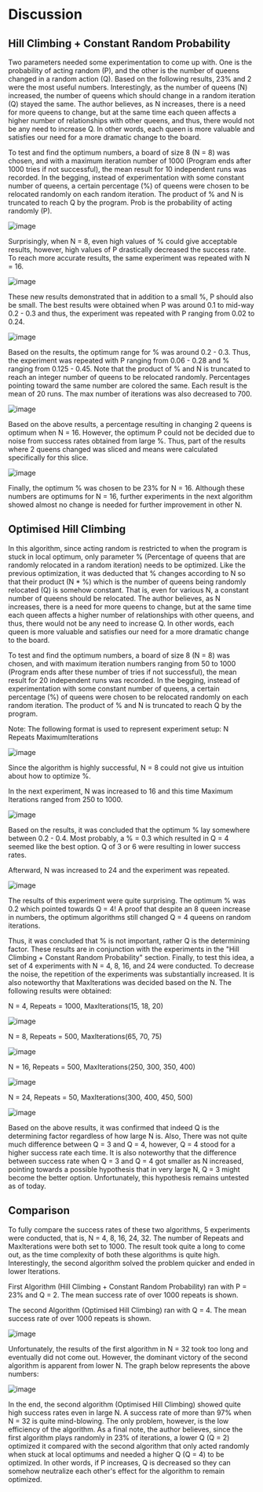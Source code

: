 # Discussion

## Hill Climbing + Constant Random Probability

Two parameters needed some experimentation to come up with. One is the probability of acting random (P), and the other is the number of queens changed in a random action (Q). Based on the following results, 23% and 2 were the most useful numbers. Interestingly, as the number of queens (N) increased, the number of queens which should change in a random iteration (Q) stayed the same. The author believes, as N increases, there is a need for more queens to change, but at the same time each queen affects a higher number of relationships with other queens, and thus, there would not be any need to increase Q. In other words, each queen is more valuable and satisfies our need for a more dramatic change to the board.

To test and find the optimum numbers, a board of size 8 (N = 8) was chosen, and with a maximum iteration number of 1000 (Program ends after 1000 tries if not successful), the mean result for 10 independent runs was recorded. In the begging, instead of experimentation with some constant number of queens, a certain percentage (%) of queens were chosen to be relocated randomly on each random iteration. The product of % and N is truncated to reach Q by the program. Prob is the probability of acting randomly (P).

![image](https://user-images.githubusercontent.com/90617686/159960365-d08b1f72-8bfe-40d9-9a7b-22b50fb7c3f4.png)

Surprisingly, when N = 8, even high values of % could give acceptable results, however, high values of P drastically decreased the success rate. To reach more accurate results, the same experiment was repeated with N = 16.

![image](https://user-images.githubusercontent.com/90617686/159958729-39f7f10b-dd55-4201-a787-afd80e7f4339.png)

These new results demonstrated that in addition to a small %, P should also be small. The best results were obtained when P was around 0.1 to mid-way 0.2 - 0.3 and thus, the experiment was repeated with P ranging from 0.02 to 0.24.

![image](https://user-images.githubusercontent.com/90617686/159960440-e8606308-993c-466d-ba73-b000065ec8b6.png)

Based on the results, the optimum range for % was around 0.2 - 0.3. Thus, the experiment was repeated with P ranging from 0.06 - 0.28 and % ranging from 0.125 - 0.45. Note that the product of % and N is truncated to reach an integer number of queens to be relocated randomly. Percentages pointing toward the same number are colored the same. Each result is the mean of 20 runs. The max number of iterations was also decreased to 700.

![image](https://user-images.githubusercontent.com/90617686/159961980-6c3eb7d7-1f74-4a6e-bcbf-2495c713f03f.png)

Based on the above results, a percentage resulting in changing 2 queens is optimum when N = 16. However, the optimum P could not be decided due to noise from success rates obtained from large %. Thus, part of the results where 2 queens changed was sliced and means were calculated specifically for this slice.

![image](https://user-images.githubusercontent.com/90617686/159964927-784aede7-731f-40df-9e78-3624fe9fc389.png)

Finally, the optimum % was chosen to be 23% for N = 16. Although these numbers are optimums for N = 16, further experiments in the next algorithm showed almost no change is needed for further improvement in other N.

## Optimised Hill Climbing

In this algorithm, since acting random is restricted to when the program is stuck in local optimum, only parameter % (Percentage of queens that are randomly relocated in a random iteration) needs to be optimized. Like the previous optimization, it was deducted that % changes according to N so that their product (N * %) which is the number of queens being randomly relocated (Q) is somehow constant. That is, even for various N, a constant number of queens should be relocated. The author believes, as N increases, there is a need for more queens to change, but at the same time each queen affects a higher number of relationships with other queens, and thus, there would not be any need to increase Q. In other words, each queen is more valuable and satisfies our need for a more dramatic change to the board.

To test and find the optimum numbers, a board of size 8 (N = 8) was chosen, and with maximum iteration numbers ranging from 50 to 1000 (Program ends after these number of tries if not successful), the mean result for 20 independent runs was recorded. In the begging, instead of experimentation with some constant number of queens, a certain percentage (%) of queens were chosen to be relocated randomly on each random iteration. The product of % and N is truncated to reach Q by the program.

Note: The following format is used to represent experiment setup: N Repeats MaximumIterations

![image](https://user-images.githubusercontent.com/90617686/160015186-e67dcdae-9bd5-4b70-84e3-ba794783c64b.png)

Since the algorithm is highly successful, N = 8 could not give us intuition about how to optimize %.

In the next experiment, N was increased to 16 and this time Maximum Iterations ranged from 250 to 1000.

![image](https://user-images.githubusercontent.com/90617686/160015523-5749ec45-7641-4a75-9e6e-85f0c088370e.png)

Based on the results, it was concluded that the optimum % lay somewhere between 0.2 - 0.4. Most probably, a % = 0.3 which resulted in Q = 4 seemed like the best option. Q of 3 or 6 were resulting in lower success rates.

Afterward, N was increased to 24 and the experiment was repeated.

![image](https://user-images.githubusercontent.com/90617686/160015739-c75ab661-c062-46b0-a6b9-bf4013c8fce0.png)

The results of this experiment were quite surprising. The optimum % was 0.2 which pointed towards Q = 4! A proof that despite an 8 queen increase in numbers, the optimum algorithms still changed Q = 4 queens on random iterations.

Thus, it was concluded that % is not important, rather Q is the determining factor. These results are in conjunction with the experiments in the "Hill Climbing + Constant Random Probability" section. Finally, to test this idea, a set of 4 experiments with N = 4, 8, 16, and 24 were conducted. To decrease the noise, the repetition of the experiments was substantially increased. It is also noteworthy that MaxIterations was decided based on the N. The following results were obtained:

N = 4, Repeats = 1000, MaxIterations(15, 18, 20)

![image](https://user-images.githubusercontent.com/90617686/160016551-5c67468f-76c0-4cd3-a744-fa014844ba57.png)

N = 8, Repeats = 500, MaxIterations(65, 70, 75)

![image](https://user-images.githubusercontent.com/90617686/160016655-17345454-a9ff-4a98-a88e-5820c597992c.png)

N = 16, Repeats = 500, MaxIterations(250, 300, 350, 400)

![image](https://user-images.githubusercontent.com/90617686/160016808-27f51118-f017-4b62-9b6c-dd727682aa82.png)

N = 24, Repeats = 50, MaxIterations(300, 400, 450, 500)

![image](https://user-images.githubusercontent.com/90617686/160017084-c4314c19-7174-4af0-95b5-56b7ffb4ed48.png)

Based on the above results, it was confirmed that indeed Q is the determining factor regardless of how large N is. Also, There was not quite much difference between Q = 3 and Q = 4, however, Q = 4 stood for a higher success rate each time. It is also noteworthy that the difference between success rate when Q = 3 and Q = 4 got smaller as N increased, pointing towards a possible hypothesis that in very large N, Q = 3 might become the better option. Unfortunately, this hypothesis remains untested as of today.

## Comparison

To fully compare the success rates of these two algorithms, 5 experiments were conducted, that is, N = 4, 8, 16, 24, 32. The number of Repeats and MaxIterations were both set to 1000. The result took quite a long to come out, as the time complexity of both these algorithms is quite high. Interestingly, the second algorithm solved the problem quicker and ended in lower Iterations. 

First Algorithm (Hill Climbing + Constant Random Probability) ran with P = 23% and Q = 2. The mean success rate of over 1000 repeats is shown.

The second Algorithm (Optimised Hill Climbing) ran with Q = 4. The mean success rate of over 1000 repeats is shown.

![image](https://user-images.githubusercontent.com/90617686/160018632-ed4c0f68-fec7-4950-8acc-6960288b49f2.png)

Unfortunately, the results of the first algorithm in N = 32 took too long and eventually did not come out. However, the dominant victory of the second algorithm is apparent from lower N. The graph below represents the above numbers:

![image](https://user-images.githubusercontent.com/90617686/160018804-b42d6fc6-c952-431a-92e7-824029b6a5a7.png)

In the end, the second algorithm (Optimised Hill Climbing) showed quite high success rates even in large N. A success rate of more than 97% when N = 32 is quite mind-blowing. The only problem, however, is the low efficiency of the algorithm. As a final note, the author believes, since the first algorithm plays randomly in 23% of iterations, a lower Q (Q = 2) optimized it compared with the second algorithm that only acted randomly when stuck at local optimums and needed a higher Q (Q = 4) to be optimized. In other words, if P increases, Q is decreased so they can somehow neutralize each other's effect for the algorithm to remain optimized.

